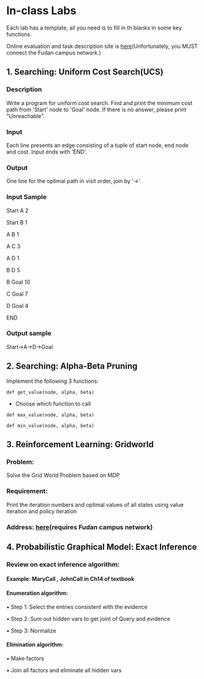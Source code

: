 # In-class Labs
Each lab has a template, all you need is to fill in th blanks in some key functions.
 
Online evaluation and task description site is [here](http://10.88.3.61)(Unfortunately, you MUST connect the Fudan campus network.)

## 1. Searching: Uniform Cost Search(UCS)
### Description
Write a program for uniform cost search. Find and print the minimum cost path from 'Start' node to 'Goal' node. If there is no answer, please print "Unreachable".

### Input
Each line presents an edge consisting of a tuple of start node, end node and cost. Input ends with 'END'.

### Output
One line for the optimal path in visit order, join by '->'.

### Input Sample
Start A 2

Start B 1

A B 1

A C 3

A D 1

B D 5

B Goal 10

C Goal 7

D Goal 4

END

### Output sample
Start->A->D->Goal

## 2. Searching: Alpha-Beta Pruning
Implement the following 3 functions:

`def get_value(node, alpha, beta)`

* Choose which function to call

`def max_value(node, alpha, beta)`

`def min_value(node, alpha, beta)`

## 3. Reinforcement Learning: Gridworld
### Problem:
Solve the Grid World Problem based on MDP

### Requirement:
Print the iteration numbers and optimal values of all states using value iteration and policy iteration

### Address: [here](http://10.88.3.61/problem.php?cid=1003&pid=0)(requires Fudan campus network)

## 4. Probabilistic Graphical Model: Exact Inference
### Review on exact inference algorithm:
#### Example: MaryCall , JohnCall in Ch14 of textbook
#### Enumeration algorithm:
• Step 1: Select the entries consistent with the evidence

• Step 2: Sum out hidden vars to get joint of Query and evidence

• Step 3: Normalize

#### Elimination algorithm:
• Make factors

• Join all factors and eliminate all hidden vars




